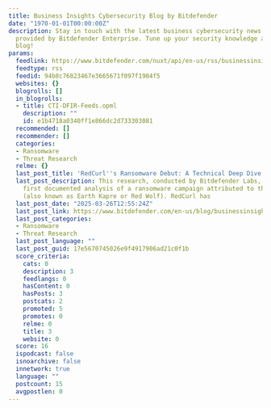 ```yaml
---
title: Business Insights Cybersecurity Blog by Bitdefender
date: "1970-01-01T00:00:00Z"
description: Stay in touch with the latest business cybersecurity news and information
  provided by Bitdefender Enterprise. Tune up your security knowledge and read our
  blog!
params:
  feedlink: https://www.bitdefender.com/nuxt/api/en-us/rss/businessinsights/threat-research/
  feedtype: rss
  feedid: 94b8c76823467e3665671f097f1904f5
  websites: {}
  blogrolls: []
  in_blogrolls:
  - title: CTI-DFIR-Feeds.opml
    description: ""
    id: e1b4718a0340ff1e866dc2d733303081
  recommended: []
  recommender: []
  categories:
  - Ransomware
  - Threat Research
  relme: {}
  last_post_title: 'RedCurl''s Ransomware Debut: A Technical Deep Dive'
  last_post_description: This research, conducted by Bitdefender Labs, presents the
    first documented analysis of a ransomware campaign attributed to the RedCurl group
    (also known as Earth Kapre or Red Wolf). RedCurl has
  last_post_date: "2025-03-26T12:55:24Z"
  last_post_link: https://www.bitdefender.com/en-us/blog/businessinsights/redcurl-qwcrypt-ransomware-technical-deep-dive
  last_post_categories:
  - Ransomware
  - Threat Research
  last_post_language: ""
  last_post_guid: 17e5670745026e9f4917906ad21c0f1b
  score_criteria:
    cats: 0
    description: 3
    feedlangs: 0
    hasContent: 0
    hasPosts: 3
    postcats: 2
    promoted: 5
    promotes: 0
    relme: 0
    title: 3
    website: 0
  score: 16
  ispodcast: false
  isnoarchive: false
  innetwork: true
  language: ""
  postcount: 15
  avgpostlen: 0
---
```

